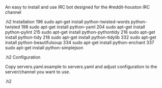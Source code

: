 An easy to install and use IRC bot designed for the #reddit-houston IRC channel

.h2 Installation
  196  sudo apt-get install python-twisted-words python-twisted 
  198  sudo apt-get install python-yaml
  204  sudo apt-get install python-pylint
  215  sudo apt-get install python-pythontidy
  216  sudo apt-get install python-tidy
  218  sudo apt-get install python-tidylib
  332  sudo apt-get install python-beautifulsoup
  334  sudo apt-get install python-enchant
  337  sudo apt-get install python-simplejson

.h2 Configuration

Copy servers.yaml.example to servers.yaml and adjust configuration to the server/channel you want to use.

.h2 
